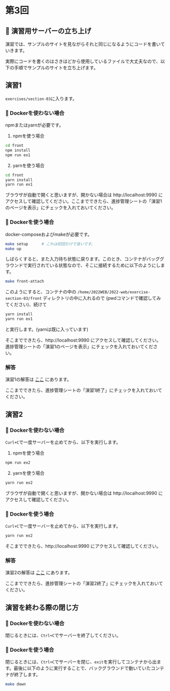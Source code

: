 # 第3回

## 🔨 演習用サーバーの立ち上げ

演習では、サンプルのサイトを見ながらそれと同じになるようにコードを書いていきます。

実際にコードを書くのはさきほどから使用しているファイルで大丈夫なので、以下の手順でサンプルのサイトを立ち上げます。

## 演習1

`exercises/section-03`に入ります。

### 💪 Dockerを使わない場合

npmまたはyarnが必要です。

1. npmを使う場合

```bash
cd front
npm install
npm run ex1
```

2. yarnを使う場合

```bash
cd front
yarn install
yarn run ex1
```

ブラウザが自動で開くと思いますが、開かない場合は http://localhost:9990 にアクセスして確認してください。ここまでできたら、進捗管理シートの「演習1のページを表示」にチェックを入れておいてください。

### 🐳 Dockerを使う場合

docker-composeおよびmakeが必要です。

```bash
make setup      # これは初回だけで良いです。
make up
```

しばらくすると、また入力待ち状態に戻ります。このとき、コンテナがバッググラウンドで実行されている状態なので、そこに接続するために以下のようにします。

```bash
make front-attach
```

このようにすると、コンテナの中の `/home/2022WEB/2022-web/exercise-section-03/front` ディレクトリの中に入れるので (pwdコマンドで確認してみてください)、続けて

```bash
yarn install
yarn run ex1
```

と実行します。(yarnは既に入っています)

そこまでできたら、http://localhost:9990 にアクセスして確認してください。進捗管理シートの「演習1のページを表示」にチェックを入れておいてください。

### 解答

演習1の解答は [ここ](https://github.com/kmc-jp/2022-web/blob/main/exercises/section-02/answer.md#%E6%BC%94%E7%BF%921) にあります。

ここまでできたら、進捗管理シートの「演習1終了」にチェックを入れておいてください。

## 演習2

### 💪 Dockerを使わない場合

`Curl+C`で一度サーバーを止めてから、以下を実行します。

1. npmを使う場合

```bash
npm run ex2
```

2. yarnを使う場合

```bash
yarn run ex2
```

ブラウザが自動で開くと思いますが、開かない場合は http://localhost:9990 にアクセスして確認してください。

### 🐳 Dockerを使う場合

`Curl+C`で一度サーバーを止めてから、以下を実行します。

```bash
yarn run ex2
```

そこまでできたら、http://localhost:9990 にアクセスして確認してください。

### 解答

演習2の解答は [ここ](https://github.com/kmc-jp/2022-web/blob/main/exercises/section-03/answer.md#%E6%BC%94%E7%BF%922) にあります。

ここまでできたら、進捗管理シートの「演習2終了」にチェックを入れておいてください。

## 演習を終わる際の閉じ方

### 💪 Dockerを使わない場合

閉じるときには、`Ctrl+C`でサーバーを終了してください。

### 🐳 Dockerを使う場合

閉じるときには、`Ctrl+C`でサーバーを閉じ、`exit`を実行してコンテナから出ます。最後に以下のように実行することで、バックグラウンドで動いていたコンテナが終了します。

```bash
make down
```
